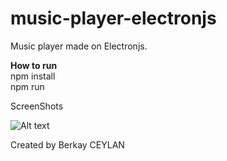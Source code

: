 # music-player-electronjs
 Music player made on Electronjs.

**How to run** <br/>
npm install <br/>
npm run <br/>

ScreenShots

![Alt text](https://github.com/berkayceylan150/music-player-electronjs/blob/master/screenshots/ss-1.PNG?raw=true "Title")


Created by Berkay CEYLAN

